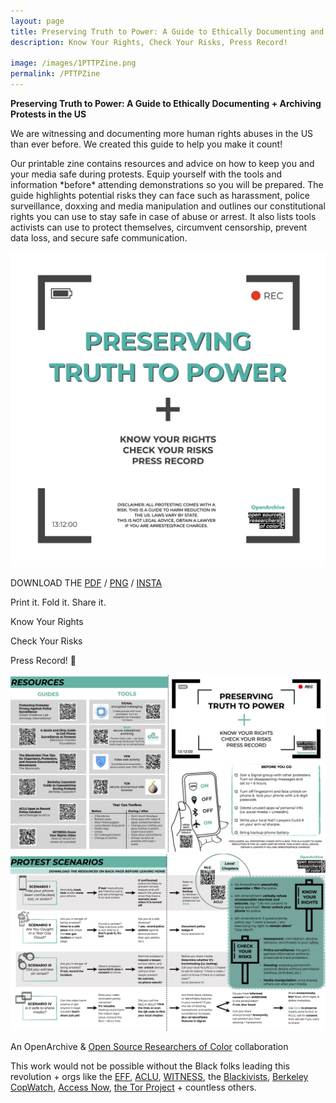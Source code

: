 ```yaml
---
layout: page
title: Preserving Truth to Power: A Guide to Ethically Documenting and Archiving Protests in the US 
description: Know Your Rights, Check Your Risks, Press Record!

image: /images/1PTTPZine.png
permalink: /PTTPZine
---
```



<p><b>Preserving Truth to Power: A Guide to Ethically Documenting + Archiving Protests in the US</b></p>


<p>We are witnessing and documenting more human rights abuses in the US than ever before. We created this guide to help you make it count!<p>
<p>Our printable zine contains resources and advice on how to keep you and your media safe during protests. Equip yourself with the tools and information *before* attending demonstrations so you will be prepared. 
The guide highlights potential risks they can face such as harassment, police surveillance, doxxing and media manipulation and outlines our constitutional rights you can use to stay safe in case of abuse or arrest. 
It also lists tools activists can use to protect themselves, circumvent censorship, prevent data loss, and secure safe communication.<p>
  
<img class="postInlineImage" src="/images/1PTTPZine.png"/>
<p>DOWNLOAD THE <a href="https://drive.google.com/file/d/1fJL70G2W2bHHrgU8cczCsD47AxvVKOVP/view?usp=sharing">PDF</a> / <a href="https://drive.google.com/file/d/1i-qar2-S_3S8ahFwfEwluqOCDKKC6ZqK/view?usp=sharing">PNG</a> / <a href="https://drive.google.com/drive/folders/1CC0XEyVLK6itSxZJ62chaanPsLAEil2R?usp=sharing">INSTA</a></p>
<p>Print it. Fold it. Share it.</p>


<p>Know Your Rights
<p>Check Your Risks
<p>Press Record! 📸
</p>

<img class="postInlineImage" src="/images/PTTPZineFNL.jpg"/>
<img class="postInlineImage" src="/images/PTTPZine2FNL.jpg"/>

<br>
<p>An OpenArchive & <a href="https://www.osroc.org/" target="_blank">Open Source Researchers of Color</a> collaboration</p>
<p>This work would not be possible without the Black folks leading this revolution + orgs like the <a href="https://www.eff.org/" target="_blank">EFF</a>, <a href="https://www.aclu.org/" target="_blank">ACLU</a>, <a href="https://www.witness.org/" target="_blank">WITNESS</a>, the <a href="https://www.theblackivists.com/" target="_blank">Blackivists</a>, <a href="https://www.berkeleycopwatch.org/" target="_blank">Berkeley CopWatch</a>, <a href="https://www.accessnow.org/" target="_blank">Access Now</a>, <a href="https://www.torproject.org/" target="_blank">the Tor Project</a> + countless others.




